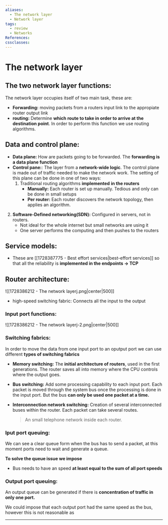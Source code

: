 ```yaml
---
aliases:
  - The network layer
  - Network layer
tags:
  - review
  - Networks
References: 
cssclasses:
---
```

# The network layer

## The two network layer functions: 
The network layer occupies itself of two main task, these are: 

+ **Forwarding:** moving packets from a routers input link to the appropiate router output link
+ **routing:** Determine **which route to take in order to arrive at the destination point**. 
  In order to perform this function we use routing algorithms. 

## Data and control plane: 
+ **Data plane:** How are packets going to be forwarded. 
  The **forwarding is a data plane function**
+ **Control pane:**: The layer from a **network-wide logic**. The control plane is made out of traffic needed to make the network work. 
  The setting of this plane can be done in one of two ways: 
  1. Traditional routing algorithms **implemented** **in the routers**
     + **Manually:** Each router is set up manually. Tedious and only can be done in small setups
     + **Per router:** Each router discovers the network topology, then applies an algorithm. 
 2. **Software-Defined networking(SDN):** Configured in servers, not in routers.
	 + Not ideal for the whole internet but small networks are using it
	 + One server performs the computing and then pushes to the routers

## Service models:
+ These are [[1728387775 - Best effort services|best-effort services]] so that all the reliability is **implemented in the endpoints → TCP**
## Router architecture: 

![[1728386212 - The network layerj.png|center|500]]

+ high-speed switching fabric: Connects all the input to the output

### Input port functions: 
![[1728386212 - The network layerj-2.png|center|500]]

### Switching fabrics:
In order to move the data from one input port to an oputput port we can use different **types of switching fabrics**

+ **Memory switching:** The **initial architecture of routers**, used in the first generations. 
  The router saves all into memory where the CPU controls where the output goes.
  
+ **Bus switching:** Add some processing capability to each input port. 
  Each packet is moved through the system bus once the processing is done in the input port. But the bus **can only be used one packet at a time.** 

+ **Interconnection network switching:** Creation of several interconnected buses within the router. Each packet can take several routes. 
  > An small telephone network inside each router. 
  
### Iput port queuing:
We can see a clear queue form when the bus has to send a packet, at this moment ports need to wait and generate a queue. 

**To solve the queue issue we impose**
+ Bus needs to have an speed **at least equal to the sum of all port speeds**

### Output port queuing:
An output queue can be generated if there is **concentration of traffic in only one port.** 

We could impose that each output port had the same speed as the bus, however this is not reasonable as 
***
